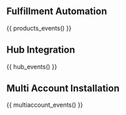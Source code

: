 ## Fulfillment Automation

{{ products_events() }}

## Hub Integration

{{ hub_events() }}


## Multi Account Installation

{{ multiaccount_events() }}
